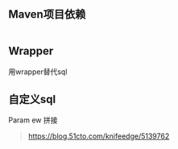 ## Maven项目依赖

```java
```

## Wrapper

用wrapper替代sql

## 自定义sql

Param ew 拼接

>https://blog.51cto.com/knifeedge/5139762